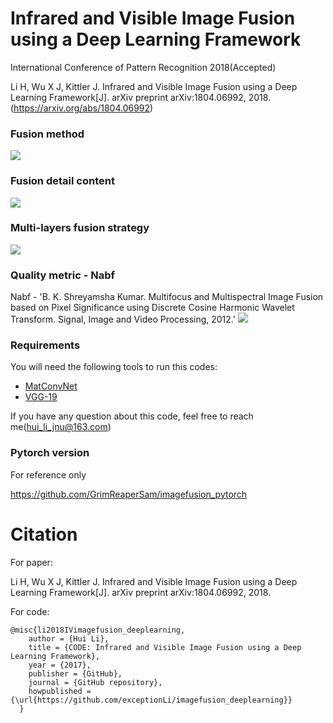 # Infrared and Visible Image Fusion using a Deep Learning Framework
International Conference of Pattern Recognition 2018(Accepted)

Li H, Wu X J, Kittler J. Infrared and Visible Image Fusion using a Deep Learning Framework[J]. arXiv preprint arXiv:1804.06992, 2018.(https://arxiv.org/abs/1804.06992)


### Fusion method
![](https://github.com/exceptionLi/imagefusion_deeplearning/blob/master/framework/framework_method.png)

### Fusion detail content
![](https://github.com/exceptionLi/imagefusion_deeplearning/blob/master/framework/fusion_detail.png)

### Multi-layers fusion strategy
![](https://github.com/exceptionLi/imagefusion_deeplearning/blob/master/framework/fusion_strategy.png)

### Quality metric - Nabf
Nabf - 'B. K. Shreyamsha Kumar. Multifocus and Multispectral Image Fusion based on Pixel Significance using Discrete Cosine Harmonic Wavelet Transform. Signal, Image and Video Processing, 2012.'
![](https://github.com/exceptionLi/imagefusion_deeplearning/blob/master/framework/Nabf.png)

### Requirements
You will need the following tools to run this codes:
- [MatConvNet](http://www.vlfeat.org/matconvnet/)
- [VGG-19](https://pan.baidu.com/s/1eSgxtyM)


If you have any question about this code, feel free to reach me(hui_li_jnu@163.com) 

### Pytorch version

For reference only

https://github.com/GrimReaperSam/imagefusion_pytorch

# Citation

For paper:

Li H, Wu X J, Kittler J. Infrared and Visible Image Fusion using a Deep Learning Framework[J]. arXiv preprint arXiv:1804.06992, 2018.

For code:
```
@misc{li2018IVimagefusion_deeplearning,
    author = {Hui Li},
    title = {CODE: Infrared and Visible Image Fusion using a Deep Learning Framework},
    year = {2017},
    publisher = {GitHub},
    journal = {GitHub repository},
    howpublished = {\url{https://github.com/exceptionLi/imagefusion_deeplearning}}
  }
```
